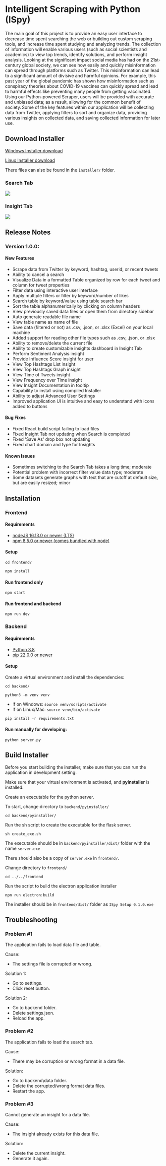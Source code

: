 # Intelligent Scraping with Python (ISpy)

The main goal of this project is to provide an easy user interface to decrease time spent searching the web or building out custom scraping tools, and increase time spent studying and analyzing trends. The collection of information will enable various users (such as social scientists and academics) to view top trends, identify solutions, and perform insight analysis. Looking at the significant impact social media has had on the 21st-century global society, we can see how easily and quickly misinformation can spread through platforms such as Twitter. This misinformation can lead to a significant amount of divisive and harmful opinions. For example, this past year of the global pandemic has shown how misinformation such as conspiracy theories about COVID-19 vaccines can quickly spread and lead to harmful effects like preventing many people from getting vaccinated. Using our Python-powered Scraper, users will be provided with accurate and unbiased data; as a result, allowing for the common benefit of society. Some of the key features within our application will be collecting data from Twitter, applying filters to sort and organize data, providing various insights on collected data, and saving collected information for later use.

## Download Installer
[Windows Installer download](https://github.com/JIE-1350/ISpy/raw/development/installer/Windows/ISpy%20Setup%201.0.0.exe)

[//]: # ([IOS Installer download]&#40;url&#41;)

[Linux Installer download](url)

There files can also be found in the `installer/` folder.

### Search Tab
![](Images/search.png)

### Insight Tab
![](Images/insights.png)

## Release Notes
### Version 1.0.0:
#### New Features
* Scrape data from Twitter by keyword, hashtag, userid, or recent tweets
* Ability to cancel a search
* Visualize Data in a formatted Table organized by row for each tweet and column for tweet properties
* Filter data using interactive user interface
* Apply multiple filters or filter by keyword/number of likes
* Search table by keyword/value using table search bar
* Sort the table alphanumerically by clicking on column headers
* View previously saved data files or open them from directory sidebar
* Auto generate readable file name
* View table name as name of file
* Save data (filtered or not) as .csv, .json, or .xlsx (Excel) on your local machine
* Added support for reading other file types such as .csv, .json, or .xlsx
* Ability to remove/delete the current file
* Ability to create customizable insights dashboard in Insight Tab
* Perform Sentiment Analysis insight
* Provide Influence Score insight for user
* View Top Hashtags List insight
* View Top Hashtags Graph insight
* View Time of Tweets insight
* View Frequency over Time insight
* View Insight Documentation in tooltip
* Capability to install using compiled Installer
* Ability to adjust Advanced User Settings
* Improved application UI is intuitive and easy to understand with icons added to buttons


#### Bug Fixes
* Fixed React build script failing to load files
* Fixed Insight Tab not updating when Search is completed
* Fixed 'Save As' drop box not updating
* Fixed chart domain and type for Insights

#### Known Issues
* Sometimes switching to the Search Tab takes a long time; moderate
* Potential problem with incorrect filter value data type; moderate
* Some datasets generate graphs with text that are cutoff at default size, but are easily resized; minor

## Installation
### Frontend
#### Requirements
* [nodeJS 16.13.0 or newer (LTS)](https://nodejs.org/en/)
* [npm 8.5.0 or newer (comes bundled with node)](https://www.npmjs.com/package/npm/v/8.5.0)

#### Setup

```cd frontend/```

```npm install```

#### Run frontend only
```npm start```

#### Run frontend and backend
```npm run dev```

### Backend
#### Requirements
* [Python 3.8](https://www.python.org/downloads/release/python-380/)
* [pip 22.0.0 or newer](https://pip.pypa.io/en/stable/cli/pip_install/)

#### Setup
Create a virtual environment and install the dependencies:

```cd backend/```

```python3 -m venv venv```

* If on Windows:
```source venv/scripts/activate```
* If on Linux/Mac:
```source venv/bin/activate```

```pip install -r requirements.txt```


#### Run manually for developing:

```python server.py```

## Build Installer
Before you start building the installer, make sure that you can run the application in development setting.

Make sure that your virtual environment is activated, and **pyinstaller** is installed.

Create an executable for the python server.

To start, change directory to `backend/pyinstaller/`

`cd backend/pyinstaller/`

Run the sh script to create the executable for the flask server. 

`sh create_exe.sh`

The executable should be in `backend/pyinstaller/dist/` folder with the name `server.exe`

There should also be a copy of `server.exe` in `frontend/`.

Change directory to `frontend/`

`cd ../../frontend`

Run the script to build the electron application installer

`npm run electron:build`

The installer should be in `frontend/dist/` folder as `ISpy Setup 0.1.0.exe`

## Troubleshooting
### Problem #1
  The application fails to load data file and table.

Cause: 
  + The settings file is corrupted or wrong.

Solution 1:
  + Go to settings.
  + Click reset button.
  
Solution 2:
  + Go to backend folder.
  + Delete settings.json.
  + Reload the app.

### Problem #2
  The application fails to load the search tab.

Cause: 
  + There may be corruption or wrong format in a data file.
  
Solution:
  + Go to backend\data folder.
  + Delete the corrupted/wrong format data files.
  + Restart the app.
  
### Problem #3
  Cannot generate an insight for a data file.

Cause: 
  + The insight already exists for this data file.
  
Solution:
  + Delete the current insight.
  + Generate it again.
  